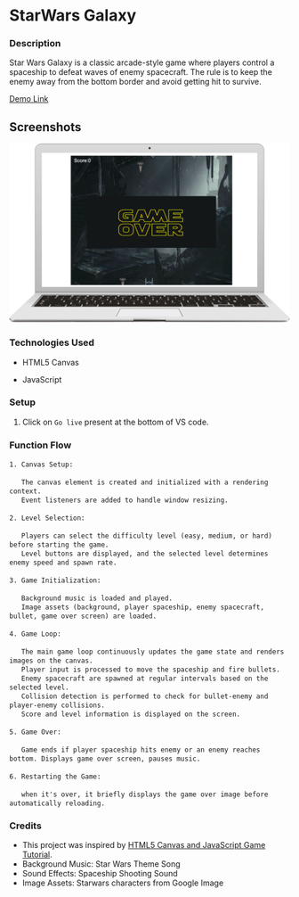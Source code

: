 # StarWars Galaxy

### Description

Star Wars Galaxy is a classic arcade-style game where players control a spaceship to defeat waves of enemy spacecraft. The rule is to keep the enemy away from the bottom border and avoid getting hit to survive.

[Demo Link](https://clairegame.netlify.app/)

## Screenshots

![ScreenShot](./image/shootingGame.jpg)

### Technologies Used

- HTML5 Canvas

- JavaScript

### Setup

1. Click on `Go live` present at the bottom of VS code.

### Function Flow

```
1. Canvas Setup:

   The canvas element is created and initialized with a rendering context.
   Event listeners are added to handle window resizing.

2. Level Selection:

   Players can select the difficulty level (easy, medium, or hard) before starting the game.
   Level buttons are displayed, and the selected level determines enemy speed and spawn rate.

3. Game Initialization:

   Background music is loaded and played.
   Image assets (background, player spaceship, enemy spacecraft, bullet, game over screen) are loaded.

4. Game Loop:

   The main game loop continuously updates the game state and renders images on the canvas.
   Player input is processed to move the spaceship and fire bullets.
   Enemy spacecraft are spawned at regular intervals based on the selected level.
   Collision detection is performed to check for bullet-enemy and player-enemy collisions.
   Score and level information is displayed on the screen.

5. Game Over:

   Game ends if player spaceship hits enemy or an enemy reaches bottom. Displays game over screen, pauses music.

6. Restarting the Game:

   when it's over, it briefly displays the game over image before automatically reloading.
```

### Credits

- This project was inspired by [HTML5 Canvas and JavaScript Game Tutorial](https://youtu.be/eI9idPTT0c4).
- Background Music: Star Wars Theme Song
- Sound Effects: Spaceship Shooting Sound
- Image Assets: Starwars characters from Google Image

```

```
